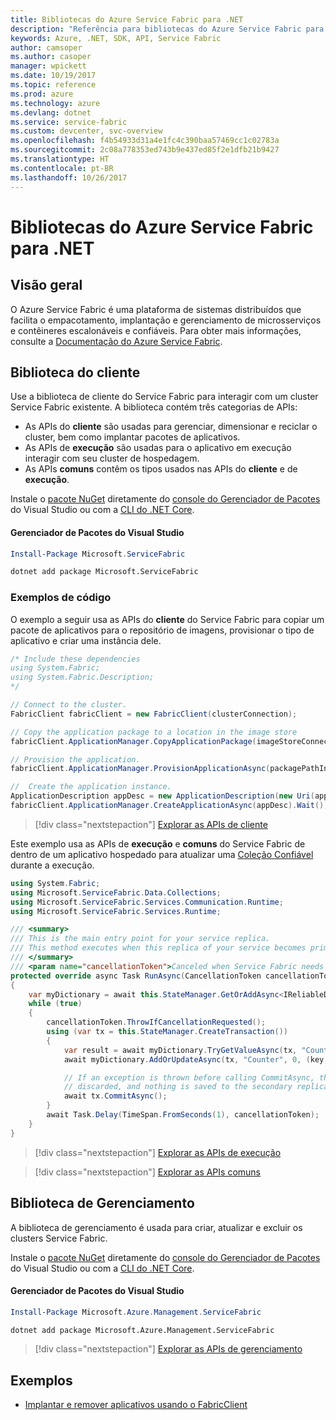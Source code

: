 ```yaml
---
title: Bibliotecas do Azure Service Fabric para .NET
description: "Referência para bibliotecas do Azure Service Fabric para .NET"
keywords: Azure, .NET, SDK, API, Service Fabric
author: camsoper
ms.author: casoper
manager: wpickett
ms.date: 10/19/2017
ms.topic: reference
ms.prod: azure
ms.technology: azure
ms.devlang: dotnet
ms.service: service-fabric
ms.custom: devcenter, svc-overview
ms.openlocfilehash: f4b54933d31a4e1fc4c390baa57469cc1c02783a
ms.sourcegitcommit: 2c08a778353ed743b9e437ed85f2e1dfb21b9427
ms.translationtype: HT
ms.contentlocale: pt-BR
ms.lasthandoff: 10/26/2017
---
```

# <a name="azure-service-fabric-libraries-for-net"></a>Bibliotecas do Azure Service Fabric para .NET

## <a name="overview"></a>Visão geral

O Azure Service Fabric é uma plataforma de sistemas distribuídos que facilita o empacotamento, implantação e gerenciamento de microsserviços e contêineres escalonáveis e confiáveis.  Para obter mais informações, consulte a [Documentação do Azure Service Fabric](/azure/service-fabric/).

## <a name="client-library"></a>Biblioteca do cliente

Use a biblioteca de cliente do Service Fabric para interagir com um cluster Service Fabric existente.  A biblioteca contém três categorias de APIs:

* As APIs do **cliente** são usadas para gerenciar, dimensionar e reciclar o cluster, bem como implantar pacotes de aplicativos.
* As APIs de **execução** são usadas para o aplicativo em execução interagir com seu cluster de hospedagem.
* As APIs **comuns** contêm os tipos usados nas APIs do **cliente** e de  **execução**.

Instale o [pacote NuGet](https://www.nuget.org/packages/Microsoft.ServiceFabric) diretamente do [console do Gerenciador de Pacotes][PackageManager] do Visual Studio ou com a [CLI do .NET Core][DotNetCLI].

#### <a name="visual-studio-package-manager"></a>Gerenciador de Pacotes do Visual Studio

```powershell
Install-Package Microsoft.ServiceFabric
```

```bash
dotnet add package Microsoft.ServiceFabric
```

### <a name="code-examples"></a>Exemplos de código

O exemplo a seguir usa as APIs do **cliente** do Service Fabric para copiar um pacote de aplicativos para o repositório de imagens, provisionar o tipo de aplicativo e criar uma instância dele.

```csharp
/* Include these dependencies
using System.Fabric;
using System.Fabric.Description;
*/

// Connect to the cluster.
FabricClient fabricClient = new FabricClient(clusterConnection);

// Copy the application package to a location in the image store
fabricClient.ApplicationManager.CopyApplicationPackage(imageStoreConnectionString, packagePath, packagePathInImageStore);

// Provision the application.
fabricClient.ApplicationManager.ProvisionApplicationAsync(packagePathInImageStore).Wait();

//  Create the application instance.
ApplicationDescription appDesc = new ApplicationDescription(new Uri(appName), appType, appVersion);
fabricClient.ApplicationManager.CreateApplicationAsync(appDesc).Wait();
```

> [!div class="nextstepaction"]
> [Explorar as APIs de cliente](/dotnet/api/overview/azure/servicefabric/client)

Este exemplo usa as APIs de **execução** e **comuns** do Service Fabric de dentro de um aplicativo hospedado para atualizar uma [Coleção Confiável](/azure/service-fabric/service-fabric-reliable-services-reliable-collections) durante a execução.

```csharp
using System.Fabric;
using Microsoft.ServiceFabric.Data.Collections;
using Microsoft.ServiceFabric.Services.Communication.Runtime;
using Microsoft.ServiceFabric.Services.Runtime;

/// <summary>
/// This is the main entry point for your service replica.
/// This method executes when this replica of your service becomes primary and has write status.
/// </summary>
/// <param name="cancellationToken">Canceled when Service Fabric needs to shut down this service replica.</param>
protected override async Task RunAsync(CancellationToken cancellationToken)
{
    var myDictionary = await this.StateManager.GetOrAddAsync<IReliableDictionary<string, long>>("myDictionary");
    while (true)
    {
        cancellationToken.ThrowIfCancellationRequested();
        using (var tx = this.StateManager.CreateTransaction())
        {
            var result = await myDictionary.TryGetValueAsync(tx, "Counter");
            await myDictionary.AddOrUpdateAsync(tx, "Counter", 0, (key, value) => ++value);

            // If an exception is thrown before calling CommitAsync, the transaction aborts, all changes are
            // discarded, and nothing is saved to the secondary replicas.
            await tx.CommitAsync();
        }
        await Task.Delay(TimeSpan.FromSeconds(1), cancellationToken);
    }
}
```

> [!div class="nextstepaction"]
> [Explorar as APIs de execução](/dotnet/api/overview/azure/servicefabric/runtime)

> [!div class="nextstepaction"]
> [Explorar as APIs comuns](/dotnet/api/overview/azure/servicefabric/common)

## <a name="management-library"></a>Biblioteca de Gerenciamento

A biblioteca de gerenciamento é usada para criar, atualizar e excluir os clusters Service Fabric.

Instale o [pacote NuGet](https://www.nuget.org/packages/Microsoft.Azure.Management.ServiceFabric) diretamente do [console do Gerenciador de Pacotes][PackageManager] do Visual Studio ou com a [CLI do .NET Core][DotNetCLI].

#### <a name="visual-studio-package-manager"></a>Gerenciador de Pacotes do Visual Studio

```powershell
Install-Package Microsoft.Azure.Management.ServiceFabric
```

```bash
dotnet add package Microsoft.Azure.Management.ServiceFabric
```

> [!div class="nextstepaction"]
> [Explorar as APIs de gerenciamento](/dotnet/api/overview/azure/servicefabric/management)

## <a name="samples"></a>Exemplos

* [Implantar e remover aplicativos usando o FabricClient](/azure/service-fabric/service-fabric-deploy-remove-applications-fabricclient)

[PackageManager]: https://docs.microsoft.com/nuget/tools/package-manager-console
[DotNetCLI]: https://docs.microsoft.com/dotnet/core/tools/dotnet-add-package
